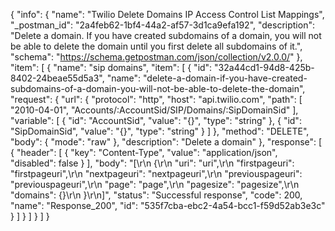 {
  "info": {
    "name": "Twilio Delete Domains IP Access Control List Mappings",
    "_postman_id": "2a4feb62-1bf4-44a2-af57-3d1ca9efa192",
    "description": "Delete a domain. If you have created subdomains of a domain, you will not be able to delete the domain until you first delete all subdomains of it.",
    "schema": "https://schema.getpostman.com/json/collection/v2.0.0/"
  },
  "item": [
    {
      "name": "sip domains",
      "item": [
        {
          "id": "32a44cd1-94d8-425b-8402-24beae55d5a3",
          "name": "delete-a-domain-if-you-have-created-subdomains-of-a-domain-you-will-not-be-able-to-delete-the-domain",
          "request": {
            "url": {
              "protocol": "http",
              "host": "api.twilio.com",
              "path": [
                "2010-04-01",
                "Accounts/:AccountSid/SIP/Domains/:SipDomainSid"
              ],
              "variable": [
                {
                  "id": "AccountSid",
                  "value": "{}",
                  "type": "string"
                },
                {
                  "id": "SipDomainSid",
                  "value": "{}",
                  "type": "string"
                }
              ]
            },
            "method": "DELETE",
            "body": {
              "mode": "raw"
            },
            "description": "Delete a domain"
          },
          "response": [
            {
              "header": [
                {
                  "key": "Content-Type",
                  "value": "application/json",
                  "disabled": false
                }
              ],
              "body": "[\r\n  {\r\n    \"uri\": \"uri\",\r\n    \"firstpageuri\": \"firstpageuri\",\r\n    \"nextpageuri\": \"nextpageuri\",\r\n    \"previouspageuri\": \"previouspageuri\",\r\n    \"page\": \"page\",\r\n    \"pagesize\": \"pagesize\",\r\n    \"domains\": {}\r\n  }\r\n]",
              "status": "Successful response",
              "code": 200,
              "name": "Response_200",
              "id": "535f7cba-ebc2-4a54-bcc1-f59d52ab3e3c"
            }
          ]
        }
      ]
    }
  ]
}